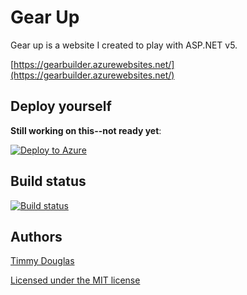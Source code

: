 ﻿
# Gear Up

Gear up is a website I created to play with ASP.NET v5.

[https://gearbuilder.azurewebsites.net/](https://gearbuilder.azurewebsites.net/)



## Deploy yourself

**Still working on this--not ready yet**:

[![Deploy to Azure](http://azuredeploy.net/deploybutton.png)](https://azuredeploy.net/)


## Build status

[![Build status](https://ci.appveyor.com/api/projects/status/aaipba79udxl27pl?svg=true)](https://ci.appveyor.com/project/timmydo/gearup)


## Authors 

[Timmy Douglas](https://github.com/timmydo)

[Licensed under the MIT license](http://www.opensource.org/licenses/mit-license.php)
